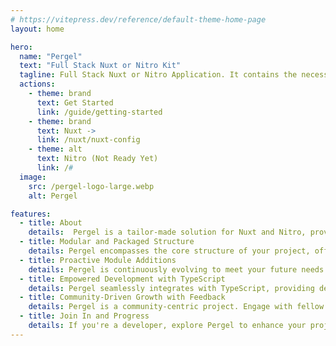 ```yaml
---
# https://vitepress.dev/reference/default-theme-home-page
layout: home

hero:
  name: "Pergel"
  text: "Full Stack Nuxt or Nitro Kit"
  tagline: Full Stack Nuxt or Nitro Application. It contains the necessary toolkits for a software developer and a fast, clean, tested toolkit.
  actions:
    - theme: brand
      text: Get Started
      link: /guide/getting-started
    - theme: brand
      text: Nuxt ->
      link: /nuxt/nuxt-config
    - theme: alt
      text: Nitro (Not Ready Yet)
      link: /#
  image:
    src: /pergel-logo-large.webp
    alt: Pergel

features:
  - title: About
    details:  Pergel is a tailor-made solution for Nuxt and Nitro, providing swift project kickstarts and seamless integration of various modules. Named with a Turkish touch, Pergel maximizes the power of TypeScript, streamlining and accelerating your project development process.
  - title: Modular and Packaged Structure
    details: Pergel encompasses the core structure of your project, offering essential modules and packages to kickstart your development journey. This allows you to build the foundational infrastructure for your project with an advanced and modular approach.
  - title: Proactive Module Additions
    details: Pergel is continuously evolving to meet your future needs. We consistently add new modules and packages to keep your projects up-to-date and competitive, ensuring a proactive and future-ready development environment.
  - title: Empowered Development with TypeScript
    details: Pergel seamlessly integrates with TypeScript, providing developers with type safety and the advantages of the compilation process. This results in safer, more readable, and sustainable projects.
  - title: Community-Driven Growth with Feedback
    details: Pergel is a community-centric project. Engage with fellow developers and users to help us make Pergel better and more powerful. Your feedback plays a critical role in making Pergel more user-friendly and functional.
  - title: Join In and Progress
    details: If you're a developer, explore Pergel to enhance your projects. You can also contribute to our community by integrating the structures you use in your projects into Pergel and submitting pull requests.
---
```



<style>
:root {
  --vp-home-hero-name-color: rgba(255, 255, 255, 0.8); /* Şeffaf beyaz metin rengi */
  --vp-home-hero-name-background: -webkit-linear-gradient(120deg, rgba(255, 165, 0, 0.5) 50%, rgba(255, 127, 0, 0.7)); /* Şeffaf turuncu tonları */

  --vp-home-hero-image-background-image: linear-gradient(-45deg, rgba(255, 165, 0, 0.2) 50%, rgba(255, 127, 0, 0.6) 50%); /* Şeffaf turuncu tonları */
  --vp-home-hero-image-filter: blur(44px);
}

@media (min-width: 640px) {
  :root {
    --vp-home-hero-image-filter: blur(56px);
  }
}

@media (min-width: 960px) {
  :root {
    --vp-home-hero-image-filter: blur(68px);
  }
}

</style>